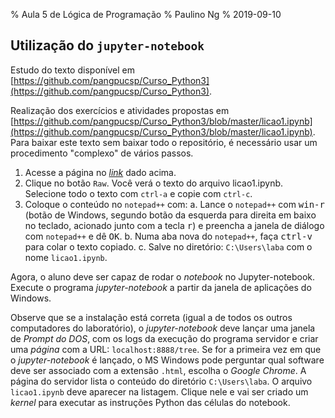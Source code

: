 % Aula 5 de Lógica de Programação
% Paulino Ng
% 2019-09-10

## Utilização do `jupyter-notebook`

Estudo do texto disponível em [https://github.com/pangpucsp/Curso_Python3](https://github.com/pangpucsp/Curso_Python3).

Realização dos exercícios e atividades propostas em
[https://github.com/pangpucsp/Curso_Python3/blob/master/licao1.ipynb](https://github.com/pangpucsp/Curso_Python3/blob/master/licao1.ipynb).
Para baixar este texto sem baixar todo o repositório, é necessário usar um
procedimento "complexo" de vários passos.

1. Acesse a página no [*link*](https://github.com/pangpucsp/Curso_Python3/blob/master/licao1.ipynb)
dado acima.
2. Clique no botão `Raw`. Você verá o texto do arquivo licao1.ipynb. Selecione
todo o texto com `ctrl-a` e copie com `ctrl-c`.
3. Coloque o conteúdo no `notepad++` com:
  a. Lance o `notepad++` com <kbd>win-r</kbd> \(botão de Windows, segundo botão da
  esquerda para direita em baixo no teclado, acionado junto com a tecla
  <kbd>r</kbd>\) e preencha a janela de diálogo com `notepad++` e dê
  <kbd>OK</kbd>.
  b. Numa aba nova do `notepad++`, faça <kbd>ctrl-v</kbd> para colar o texto
  copiado.
  c. Salve no diretório: `C:\Users\laba` com o nome `licao1.ipynb`.

Agora, o aluno deve ser capaz de rodar o *notebook* no Jupyter-notebook.
Execute o programa *jupyter-notebook* a partir da janela de aplicações do
Windows.

Observe que se a instalação está correta \(igual a de todos os outros
computadores do laboratório\), o *jupyter-notebook* deve lançar uma janela de
*Prompt do DOS*, com os logs da execução do programa servidor e criar uma
*página* com a URL: `localhost:8888/tree`. Se for a primeira vez em que o
*jupyter-notebook* é lançado, o MS Windows pode perguntar qual software deve
ser associado com a extensão `.html`, escolha o *Google Chrome*. A página do
servidor lista o conteúdo do diretório `C:\Users\laba`. O arquivo `licao1.ipynb`
deve aparecer na listagem. Clique nele e vai ser criado um *kernel* para
executar as instruções Python das células do notebook.
